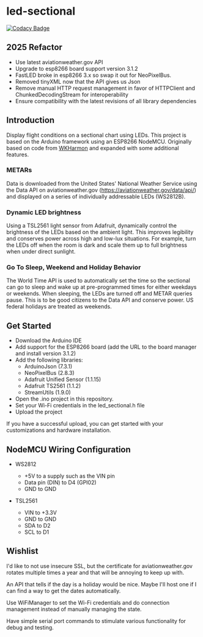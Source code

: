 # led-sectional

[![Codacy Badge](https://app.codacy.com/project/badge/Grade/6d49a017b89b4e7395385a1821d93631)](https://app.codacy.com/gh/project802/led-sectional/dashboard?utm_source=gh&utm_medium=referral&utm_content=&utm_campaign=Badge_grade)

## 2025 Refactor
* Use latest aviationweather.gov API
* Upgrade to esp8266 board support version 3.1.2
* FastLED broke in esp8266 3.x so swap it out for NeoPixelBus.
* Removed tinyXML now that the API gives us Json
* Remove manual HTTP request management in favor of HTTPClient and ChunkedDecodingStream for interoperability
* Ensure compatibility with the latest revisions of all library dependencies

## Introduction
Display flight conditions on a sectional chart using LEDs.  This project is based on the Arduino framework using an ESP8266 NodeMCU.  Originally based on code from [WKHarmon](https://github.com/WKHarmon/led-sectional) and expanded with some additional features.

### METARs
Data is downloaded from the United States' National Weather Service using the Data API on aviationweather.gov (https://aviationweather.gov/data/api/) and displayed on a series of individually addressable LEDs (WS2812B).

### Dynamic LED brightness
Using a TSL2561 light sensor from Adafruit, dynamically control the brightness of the LEDs based on the ambient light.  This improves legibility and conserves power across high and low-lux situations.  For example, turn the LEDs off when the room is dark and scale them up to full brightness when under direct sunlight.

### Go To Sleep, Weekend and Holiday Behavior
The World Time API is used to automatically set the time so the sectional can go to sleep and wake up at pre-programmed times for either weekdays or weekends.  When sleeping, the LEDs are turned off and METAR queries pause.  This is to be good citizens to the Data API and conserve power.  US federal holidays are treated as weekends.

## Get Started
* Download the Arduino IDE
* Add support for the ESP8266 board (add the URL to the board manager and install version 3.1.2)
* Add the following libraries:
  * ArduinoJson (7.3.1)
  * NeoPixelBus (2.8.3)
  * Adafruit Unified Sensor (1.1.15)
  * Adafruit TS2561 (1.1.2)
  * StreamUtils (1.9.0)
* Open the .ino project in this repository.
* Set your Wi-Fi credentials in the led_sectional.h file
* Upload the project 

If you have a successful upload, you can get started with your customizations and hardware installation.

## NodeMCU Wiring Configuration
* WS2812 
  * +5V to a supply such as the VIN pin
  * Data pin (DIN) to D4 (GPI02)
  * GND to GND

* TSL2561 
  * VIN to +3.3V
  * GND to GND
  * SDA to D2
  * SCL to D1

## Wishlist
I'd like to not use insecure SSL, but the certificate for aviationweather.gov rotates multiple times a year and that will be annoying to keep up with.

An API that tells if the day is a holiday would be nice. Maybe I'll host one if I can find a way to get the dates automatically.

Use WiFiManager to set the Wi-Fi credentials and do connection management instead of manually managing the state.

Have simple serial port commands to stimulate various functionality for debug and testing.
